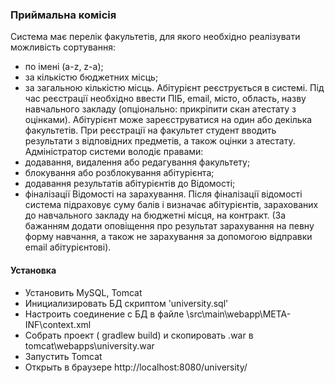 ### Приймальна комісія
Система має перелік факультетів, для якого необхідно реалізувати можливість сортування:
- по імені (a-z, z-a);
- за кількістю бюджетних місць;
- за загальною кількістю місць.
  Абітурієнт реєструється в системі. Під час реєстрації необхідно ввести ПІБ, email, місто,
  область, назву навчального закладу (опціонально: прикріпити скан атестату з оцінками).
  Абітурієнт може зареєструватися на один або декілька факультетів. При реєстрації на
  факультет студент вводить результати з відповідних предметів, а також оцінки з атестату.
  Адміністратор системи володіє правами:
- додавання, видалення або редагування факультету;
- блокування або розблокування абітурієнта;
- додавання результатів абітурієнтів до Відомості;
- фіналізації Відомості на зарахування.
  Після фіналізації відомості система підраховує суму балів і визначає абітурієнтів, зарахованих
  до навчального закладу на бюджетні місця, на контракт. (За бажанням додати оповіщення
  про результат зарахування на певну форму навчання, а також не зарахування за допомогою
  відправки email абітурієнтові).


#### Установка
- Установить MySQL, Tomcat
- Инициализировать БД скриптом 'university.sql'
- Настроить соединение с БД в файле \src\main\webapp\META-INF\context.xml
- Собрать проект ( gradlew build) и скопировать .war в tomcat\webapps\university.war
- Запустить Tomcat
- Открыть в браузере http://localhost:8080/university/ 